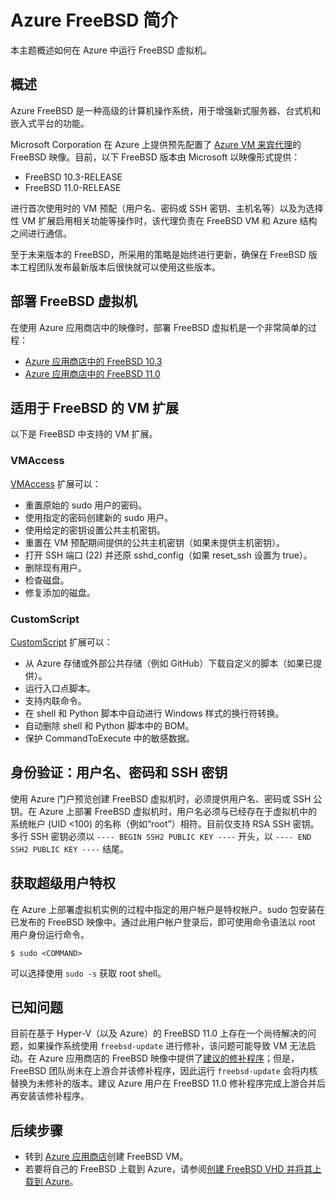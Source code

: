 <properties
    pageTitle="Azure FreeBSD 简介 | Azure"
    description="了解如何在 Azure 上使用 FreeBSD 虚拟机。"
    services="virtual-machines-linux"
    documentationcenter=""
    author="KylieLiang"
    manager="timlt"
    editor=""
    tags="azure-service-management" />
<tags
    ms.assetid="32b87a5f-d024-4da0-8bf0-77e233d1422b"
    ms.service="virtual-machines-linux"
    ms.devlang="na"
    ms.topic="article"
    ms.tgt_pltfrm="vm-linux"
    ms.workload="infrastructure-services"
    ms.date="08/27/2016"
    wacn.date="01/13/2017"
    ms.author="kyliel" />  


# Azure FreeBSD 简介
本主题概述如何在 Azure 中运行 FreeBSD 虚拟机。

## 概述
Azure FreeBSD 是一种高级的计算机操作系统，用于增强新式服务器、台式机和嵌入式平台的功能。

Microsoft Corporation 在 Azure 上提供预先配置了 [Azure VM 来宾代理](https://github.com/Azure/WALinuxAgent/)的 FreeBSD 映像。目前，以下 FreeBSD 版本由 Microsoft 以映像形式提供：

- FreeBSD 10.3-RELEASE
- FreeBSD 11.0-RELEASE

进行首次使用时的 VM 预配（用户名、密码或 SSH 密钥、主机名等）以及为选择性 VM 扩展启用相关功能等操作时，该代理负责在 FreeBSD VM 和 Azure 结构之间进行通信。

至于未来版本的 FreeBSD，所采用的策略是始终进行更新，确保在 FreeBSD 版本工程团队发布最新版本后很快就可以使用这些版本。

## 部署 FreeBSD 虚拟机
在使用 Azure 应用商店中的映像时，部署 FreeBSD 虚拟机是一个非常简单的过程：

- [Azure 应用商店中的 FreeBSD 10.3](https://azure.microsoft.com/marketplace/partners/microsoft/freebsd103/)
- [Azure 应用商店中的 FreeBSD 11.0](https://azure.microsoft.com/marketplace/partners/microsoft/freebsd110/)

## 适用于 FreeBSD 的 VM 扩展
以下是 FreeBSD 中支持的 VM 扩展。

### VMAccess
[VMAccess](https://github.com/Azure/azure-linux-extensions/tree/master/VMAccess) 扩展可以：

* 重置原始的 sudo 用户的密码。
* 使用指定的密码创建新的 sudo 用户。
* 使用给定的密钥设置公共主机密钥。
* 重置在 VM 预配期间提供的公共主机密钥（如果未提供主机密钥）。
* 打开 SSH 端口 \(22\) 并还原 sshd\_config（如果 reset\_ssh 设置为 true）。
* 删除现有用户。
* 检查磁盘。
* 修复添加的磁盘。

### CustomScript
[CustomScript](https://github.com/Azure/azure-linux-extensions/tree/master/CustomScript) 扩展可以：

* 从 Azure 存储或外部公共存储（例如 GitHub）下载自定义的脚本（如果已提供）。
* 运行入口点脚本。
* 支持内联命令。
* 在 shell 和 Python 脚本中自动进行 Windows 样式的换行符转换。
* 自动删除 shell 和 Python 脚本中的 BOM。
* 保护 CommandToExecute 中的敏感数据。

## 身份验证：用户名、密码和 SSH 密钥
使用 Azure 门户预览创建 FreeBSD 虚拟机时，必须提供用户名、密码或 SSH 公钥。在 Azure 上部署 FreeBSD 虚拟机时，用户名必须与已经存在于虚拟机中的系统帐户 \(UID \<100\) 的名称（例如“root”）相符。目前仅支持 RSA SSH 密钥。多行 SSH 密钥必须以 `---- BEGIN SSH2 PUBLIC KEY ----` 开头，以 `---- END SSH2 PUBLIC KEY ----` 结尾。

## 获取超级用户特权
在 Azure 上部署虚拟机实例的过程中指定的用户帐户是特权帐户。sudo 包安装在已发布的 FreeBSD 映像中。通过此用户帐户登录后，即可使用命令语法以 root 用户身份运行命令。

    $ sudo <COMMAND>

可以选择使用 `sudo -s` 获取 root shell。

## 已知问题
目前在基于 Hyper-V（以及 Azure）的 FreeBSD 11.0 上存在一个尚待解决的问题，如果操作系统使用 `freebsd-update` 进行修补，该问题可能导致 VM 无法启动。在 Azure 应用商店的 FreeBSD 映像中提供了[建议的修补程序](https://bugs.freebsd.org/bugzilla/show_bug.cgi?id=212721)；但是，FreeBSD 团队尚未在上游合并该修补程序，因此运行 `freebsd-update` 会将内核替换为未修补的版本。建议 Azure 用户在 FreeBSD 11.0 修补程序完成上游合并后再安装该修补程序。

## 后续步骤
* 转到 [Azure 应用商店](https://azure.microsoft.com/marketplace/partners/microsoft/freebsd110/)创建 FreeBSD VM。
* 若要将自己的 FreeBSD 上载到 Azure，请参阅[创建 FreeBSD VHD 并将其上载到 Azure](/documentation/articles/virtual-machines-linux-classic-freebsd-create-upload-vhd/)。

<!---HONumber=Mooncake_0109_2017-->